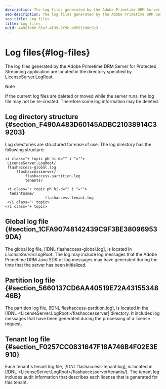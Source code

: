 ```yaml
---
description: The log files generated by the Adobe Primetime DRM Server for Protected Streaming application are located in the directory specified by LicenseServer.LogRoot.
seo-description: The log files generated by the Adobe Primetime DRM Server for Protected Streaming application are located in the directory specified by LicenseServer.LogRoot.
seo-title: Log files
title: Log files
uuid: 4498fe60-65af-4f99-8f9b-e85013d0c9e9
---
```


# Log files{#log-files}

The log files generated by the Adobe Primetime DRM Server for Protected Streaming application are located in the directory specified by LicenseServer.LogRoot.

>[!NOTE]
>
>If the current log files are deleted or moved while the server runs, the log file may not be re-created. Therefore some log information may be deleted.

## Log directory structure {#section_F490A483D60145ADBC21038914C39203}

Log directories are structured for ease of use. The log directory has the following structure:

```
<i class="+ topic ph hi-d="" i "="">
 LicenseServer.LogRoot/ 
 flashaccess-global.log 
     flashaccessserver/ 
         flashaccess-partition.log 
         tenants/ 
             
 <i class="+ topic ph hi-d="" i "="">
  tenantname/ 
                  flashaccess-tenant.log
 </i class="+ topic>
</i class="+ topic>
```

## Global log file {#section_1CFA90748142439C9F3BE380969539DA}

The global log file, [!DNL flashaccess-global.log], is located in *LicenseServer.LogRoot*. The log may include log messages that the Adobe Primetime DRM Java SDK or log messages may have generated during the time that the server has been initialized.

## Partition log file {#section_5660137CD6AA40519E72A4315534846B}

The partition log file, [!DNL flashaccess-partition.log], is located in the [!DNL <LicenseServer.LogRoot>/flashaccesserver] directory. It includes log messages that have been generated during the processing of a license request.

## Tenant log file {#section_F0257CC0831647F18A746B4F02E3E910}

Each tenant's tenant log file, [!DNL flashaccess-tenant.log], is located in [!DNL <LicenseServer.LogRoot>/flashaccesserver/tenants/<tenantname>]. The tenant log includes audit information that describes each license that is generated for this tenant. 
